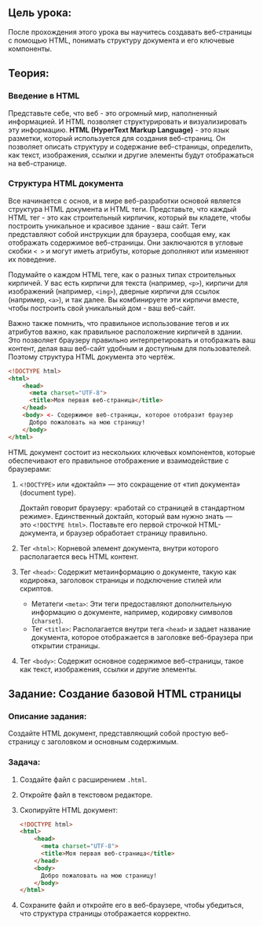

## **Цель урока:**

После прохождения этого урока вы научитесь создавать веб-страницы с помощью HTML, понимать структуру документа и его ключевые компоненты.

## **Теория:**

### **Введение в HTML**

Представьте себе, что веб - это огромный мир, наполненный информацией. И HTML позволяет структурировать и визуализировать эту информацию. **HTML (HyperText Markup Language)** - это язык разметки, который используется для создания веб-страниц. Он позволяет описать структуру и содержание веб-страницы, определить, как текст, изображения, ссылки и другие элементы будут отображаться на веб-странице.

### **Структура HTML документа**

Все начинается с основ, и в мире веб-разработки основой является структура HTML документа и HTML теги. Представьте, что каждый HTML тег - это как строительный кирпичик, который вы кладете, чтобы построить уникальное и красивое здание - ваш сайт. Теги представляют собой инструкции для браузера, сообщая ему, как отображать содержимое веб-страницы. Они заключаются в угловые скобки `< >` и могут иметь атрибуты, которые дополняют или изменяют их поведение.

Подумайте о каждом HTML теге, как о разных типах строительных кирпичей. У вас есть кирпичи для текста (например, `<p>`), кирпичи для изображений (например, `<img>`), дверные кирпичи для ссылок (например, `<a>`), и так далее. Вы комбинируете эти кирпичи вместе, чтобы построить свой уникальный дом - ваш веб-сайт. 

Важно также помнить, что правильное использование тегов и их атрибутов важно, как правильное расположение кирпичей в здании. Это позволяет браузеру правильно интерпретировать и отображать ваш контент, делая ваш веб-сайт удобным и доступным для пользователей. Поэтому структура HTML документа это чертёж. 

```html
<!DOCTYPE html>
<html>
	<head>
	  <meta charset="UTF-8">
	  <title>Моя первая веб-страница</title>
	</head>
	<body> <- Содержимое веб-страницы, которое отобразит браузер
	  Добро пожаловать на мою страницу!
	</body>
</html>
```

HTML документ состоит из нескольких ключевых компонентов, которые обеспечивают его правильное отображение и взаимодействие с браузерами:

1. `<!DOCTYPE>` или «доктайп» — это сокращение от «тип документа» (document type). 
    
    Доктайп говорит браузеру: «работай со страницей в стандартном режиме». Единственный доктайп, который вам нужно знать — это `<!DOCTYPE html>`. Поставьте его первой строчкой HTML-документа, и браузер обработает страницу правильно.
    
2. Тег `<html>`: Корневой элемент документа, внутри которого располагается весь HTML контент.
3. Тег `<head>`: Содержит метаинформацию о документе, такую как кодировка, заголовок страницы и подключение стилей или скриптов.
    - Метатеги `<meta>`: Эти теги предоставляют дополнительную информацию о документе, например, кодировку символов (`charset`).
    - Тег `<title>`: Располагается внутри тега `<head>` и задает название документа, которое отображается в заголовке веб-браузера при открытии страницы.
4. Тег `<body>`: Содержит основное содержимое веб-страницы, такое как текст, изображения, ссылки и другие элементы.

## **Задание: Создание базовой HTML страницы**

### **Описание задания:**
Создайте HTML документ, представляющий собой простую веб-страницу с заголовком и основным содержимым.

### **Задача:**

1. Создайте файл с расширением `.html`.
2. Откройте файл в текстовом редакторе.
3. Скопируйте HTML документ:
    
    ```html
    <!DOCTYPE html>
    <html>
    	<head>
    	  <meta charset="UTF-8">
    	  <title>Моя первая веб-страница</title>
    	</head>
    	<body>
    	  Добро пожаловать на мою страницу!
    	</body>
    </html>
    
    ```
    
4. Сохраните файл и откройте его в веб-браузере, чтобы убедиться, что структура страницы отображается корректно.